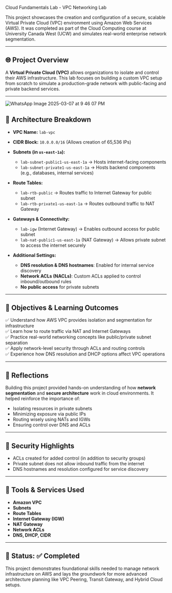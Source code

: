 Cloud Fundamentals Lab - VPC Networking Lab

This project showcases the creation and configuration of a secure, scalable Virtual Private Cloud (VPC) environment using Amazon Web Services (AWS). It was completed as part of the Cloud Computing course at University Canada West (UCW) and simulates real-world enterprise network segmentation.

---

## 🌐 Project Overview

A **Virtual Private Cloud (VPC)** allows organizations to isolate and control their AWS infrastructure. This lab focuses on building a custom VPC setup from scratch to simulate a production-grade network with public-facing and private backend services.

---

![WhatsApp Image 2025-03-07 at 9 46 07 PM](https://github.com/user-attachments/assets/ed67f722-a5aa-4985-a829-a5c5b06a3def)

## 🧱 Architecture Breakdown

- **VPC Name:** `lab-vpc`
- **CIDR Block:** `10.0.0.0/16` (Allows creation of 65,536 IPs)
- **Subnets (in `us-east-1a`):**
  - `lab-subnet-public1-us-east-1a` → Hosts internet-facing components
  - `lab-subnet-private1-us-east-1a` → Hosts backend components (e.g., databases, internal services)

- **Route Tables:**
  - `lab-rtb-public` → Routes traffic to Internet Gateway for public subnet
  - `lab-rtb-private1-us-east-1a` → Routes outbound traffic to NAT Gateway

- **Gateways & Connectivity:**
  - `lab-igw` (Internet Gateway) → Enables outbound access for public subnet
  - `lab-nat-public1-us-east-1a` (NAT Gateway) → Allows private subnet to access the internet securely

- **Additional Settings:**
  - **DNS resolution & DNS hostnames**: Enabled for internal service discovery
  - **Network ACLs (NACLs)**: Custom ACLs applied to control inbound/outbound rules
  - **No public access** for private subnets

---

## 🎯 Objectives & Learning Outcomes

✅ Understand how AWS VPC provides isolation and segmentation for infrastructure  
✅ Learn how to route traffic via NAT and Internet Gateways  
✅ Practice real-world networking concepts like public/private subnet separation  
✅ Apply network-level security through ACLs and routing controls  
✅ Experience how DNS resolution and DHCP options affect VPC operations


---

## 🧠 Reflections

Building this project provided hands-on understanding of how **network segmentation** and **secure architecture** work in cloud environments. It helped reinforce the importance of:
- Isolating resources in private subnets
- Minimizing exposure via public IPs
- Routing wisely using NATs and IGWs
- Ensuring control over DNS and ACLs

---

## 🔐 Security Highlights

- ACLs created for added control (in addition to security groups)  
- Private subnet does not allow inbound traffic from the internet  
- DNS hostnames and resolution configured for service discovery  

---

## 📍 Tools & Services Used

- **Amazon VPC**  
- **Subnets**  
- **Route Tables**  
- **Internet Gateway (IGW)**  
- **NAT Gateway**  
- **Network ACLs**  
- **DNS, DHCP, CIDR**

---

## 📌 Status: ✅ Completed

This project demonstrates foundational skills needed to manage network infrastructure on AWS and lays the groundwork for more advanced architecture planning like VPC Peering, Transit Gateway, and Hybrid Cloud setups.
